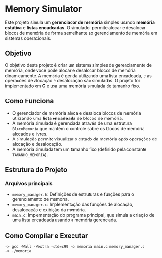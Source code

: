 # Memory Simulator

Este projeto simula um **gerenciador de memória** simples usando **memória estática** e **listas encadeadas**. O simulador permite alocar e desalocar blocos de memória de forma semelhante ao gerenciamento de memória em sistemas operacionais.

## Objetivo

O objetivo deste projeto é criar um sistema simples de gerenciamento de memória, onde você pode alocar e desalocar blocos de memória dinamicamente. A memória é gerida utilizando uma lista encadeada, e as operações de alocação e desalocação são simuladas. O projeto foi implementado em **C** e usa uma memória simulada de tamanho fixo.

## Como Funciona

- O gerenciador de memória aloca e desaloca blocos de memória utilizando uma **lista encadeada** de blocos de memória.
- A memória simulada é gerenciada através de uma estrutura `BlocoMemoria` que mantém o controle sobre os blocos de memória alocados e livres.
- A simulação permite visualizar o estado da memória após operações de alocação e desalocação.
- A memória simulada tem um tamanho fixo (definido pela constante `TAMANHO_MEMORIA`).

## Estrutura do Projeto

### Arquivos principais

- `memory_manager.h`: Definições de estruturas e funções para o gerenciamento de memória.
- `memory_manager.c`: Implementação das funções de alocação, desalocação e exibição da memória.
- `main.c`: Implementação do programa principal, que simula a criação de uma lista encadeada usando a memória gerenciada.

## Como Compilar e Executar
    -> gcc -Wall -Wextra -std=c99 -o memoria main.c memory_manager.c
    -> ./memoria